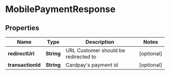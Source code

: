 
# MobilePaymentResponse

## Properties
Name | Type | Description | Notes
------------ | ------------- | ------------- | -------------
**redirectUrl** | **String** | URL Customer should be redirected to |  [optional]
**transactionId** | **String** | Cardpay&#39;s payment id |  [optional]



